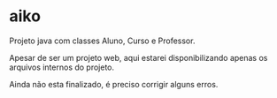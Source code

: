 # aiko
Projeto java com classes Aluno, Curso e Professor.

Apesar de ser um projeto web, aqui estarei disponibilizando apenas os arquivos internos do projeto.

Ainda não esta finalizado, é preciso corrigir alguns erros.

